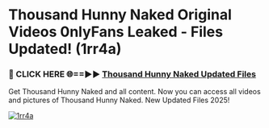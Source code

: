 # Thousand Hunny Naked Original Videos 0nlyFans Leaked - Files Updated! (1rr4a)

<h3>🔴 CLICK HERE 🌐==►► <a href="https://tinyurl.com/yckcrads" rel="nofollow">Thousand Hunny Naked Updated Files</a></h3>

Get Thousand Hunny Naked and all content. Now you can access all videos and pictures of Thousand Hunny Naked. New Updated Files 2025!

[![1rr4a](https://i.imgur.com/hpKpOFt.gif)](https://tinyurl.com/yckcrads)

